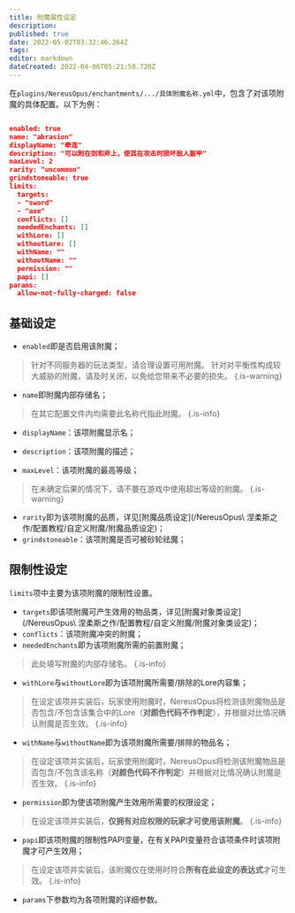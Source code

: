 ```yaml
---
title: 附魔属性设定
description: 
published: true
date: 2022-05-02T03:32:46.264Z
tags: 
editor: markdown
dateCreated: 2022-04-06T05:21:50.720Z
---
```


在`plugins/NereusOpus/enchantments/.../具体附魔名称.yml`中，包含了对该项附魔的具体配置。以下为例：

```json

enabled: true
name: "abrasion"
displayName: "牵连"
description: "可以附在剑和斧上，使其在攻击时损坏敌人盔甲"
maxLevel: 2
rarity: "uncommon"
grindstoneable: true
limits:
  targets:
  - "sword"
  - "axe"
  conflicts: []
  neededEnchants: []
  withLore: []
  withoutLore: []
  withName: ""
  withoutName: ""
  permission: ""
  papi: []
params:
  allow-not-fully-charged: false
```
## 基础设定
- `enabled`即是否启用该附魔；
> 针对不同服务器的玩法类型，请合理设置可用附魔。
针对对平衡性构成较大威胁的附魔，请及时关闭，以免给您带来不必要的损失。
{.is-warning}

- `name`即附魔内部存储名；
> 在其它配置文件内均需要此名称代指此附魔。
{.is-info}



- `displayName`：该项附魔显示名；

- `description`：该项附魔的描述；

- `maxLevel`：该项附魔的最高等级；

> 在未确定后果的情况下，请不要在游戏中使用超出等级的附魔。
{.is-warning}

- `rarity`即为该项附魔的品质，详见[附魔品质设定](/NereusOpus\ 涅柔斯之作/配置教程/自定义附魔/附魔品质设定)；
- `grindstoneable`：该项附魔是否可被砂轮祛魔；
## 限制性设定
`limits`项中主要为该项附魔的限制性设置。
- `targets`即该项附魔可产生效用的物品类，详见[附魔对象类设定](/NereusOpus\ 涅柔斯之作/配置教程/自定义附魔/附魔对象类设定)；
- `conflicts`：该项附魔冲突的附魔；
- `neededEnchants`即为该项附魔所需的前置附魔；
> 此处填写附魔的内部存储名。
{.is-info}

- `withLore`与`withoutLore`即为该项附魔所需要/排除的Lore内容集；
>   在设定该项并实装后，玩家使用附魔时，NereusOpus将检测该附魔物品是否包含/不包含该集合中的Lore（**对颜色代码不作判定**），并根据对比情况确认附魔是否生效。
{.is-info}

- `withName`与`withoutName`即为该项附魔所需要/排除的物品名；
> 在设定该项并实装后，玩家使用附魔时，NereusOpus将检测该附魔物品是否包含/不包含该名称（**对颜色代码不作判定**）并根据对比情况确认附魔是否生效。
{.is-info}

- `permission`即为使该项附魔产生效用所需要的权限设定；

> 在设定该项并实装后，**仅拥有对应权限的玩家才可使用该附魔**。
{.is-info}

- `papi`即该项附魔的限制性PAPI变量，在有关PAPI变量符合该项条件时该项附魔才可产生效用；
>   在设定该项并实装后，该附魔仅在使用时符合**所有在此设定的表达式**才可生效。
{.is-info}

- `params`下参数均为各项附魔的详细参数。

